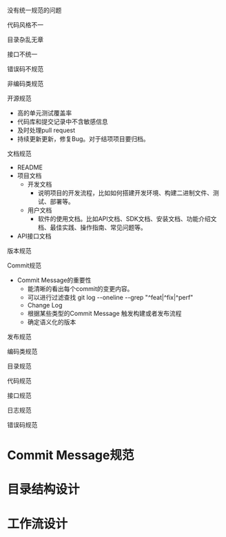 没有统一规范的问题

代码风格不一

目录杂乱无章

接口不统一

错误码不规范



非编码类规范

开源规范

- 高的单元测试覆盖率
- 代码库和提交记录中不含敏感信息
- 及时处理pull request
- 持续更新更新，修复Bug。对于结项项目要归档。

文档规范

- README
- 项目文档
  - 开发文档
    - 说明项目的开发流程，比如如何搭建开发环境、构建二进制文件、测试、部署等。
  - 用户文档
    - 软件的使用文档。比如API文档、SDK文档、安装文档、功能介绍文档、最佳实践、操作指南、常见问题等。
- API接口文档

版本规范

Commit规范

- Commit Message的重要性
  - 能清晰的看出每个commit的变更内容。
  - 可以进行过滤查找 git log --oneline --grep "^feat|^fix|^perf"
  - Change Log
  - 根据某些类型的Commit Message 触发构建或者发布流程
  - 确定语义化的版本

发布规范



编码类规范

目录规范

代码规范

接口规范

日志规范

错误码规范





# Commit Message规范

# 目录结构设计

# 工作流设计